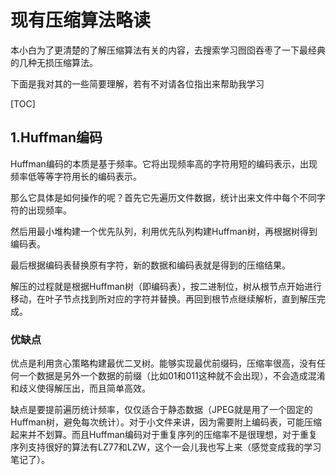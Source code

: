 # 现有压缩算法略读

本小白为了更清楚的了解压缩算法有关的内容，去搜索学习囫囵吞枣了一下最经典的几种无损压缩算法。

下面是我对其的一些简要理解，若有不对请各位指出来帮助我学习



[TOC]



## 1.Huffman编码

Huffman编码的本质是基于频率。它将出现频率高的字符用短的编码表示，出现频率低等等字符用长的编码表示。

那么它具体是如何操作的呢？首先它先遍历文件数据，统计出来文件中每个不同字符的出现频率。

然后用最小堆构建一个优先队列，利用优先队列构建Huffman树，再根据树得到编码表。

最后根据编码表替换原有字符，新的数据和编码表就是得到的压缩结果。

解压的过程就是根据Huffman树（即编码表），按二进制位，树从根节点开始进行移动，在叶子节点找到所对应的字符并替换。再回到根节点继续解析，直到解压完成。

### 优缺点

优点是利用贪心策略构建最优二叉树。能够实现最优前缀码，压缩率很高，没有任何一个数据是另外一个数据的前缀（比如01和011这种就不会出现），不会造成混淆和歧义使得解压出，而且简单高效。

缺点是要提前遍历统计频率，仅仅适合于静态数据（JPEG就是用了一个固定的Huffman树，避免每次统计）。对于小文件来讲，因为需要附上编码表，可能压缩起来并不划算。而且Huffman编码对于重复序列的压缩率不是很理想，对于重复序列支持很好的算法有LZ77和LZW，这个一会儿我也写上来（感觉变成我的学习笔记了）。
